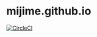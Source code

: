 mijime.github.io
===

[![CircleCI](https://circleci.com/gh/mijime/mijime.github.io/tree/content.svg?style=svg)](https://circleci.com/gh/mijime/mijime.github.io/tree/content)
